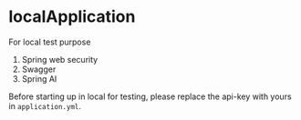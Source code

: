 <h1>localApplication</h1>

For local test purpose

1. Spring web security
2. Swagger
3. Spring AI

Before starting up in local for testing, please replace the api-key with yours in `application.yml`.
